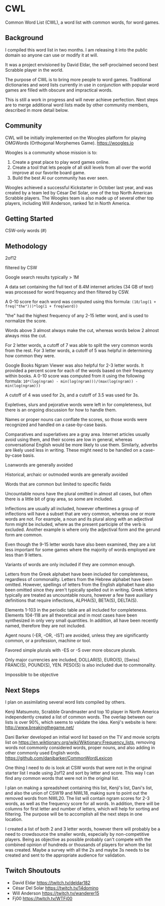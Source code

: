 # CWL

Common Word List (CWL), a word list with common words, for word games.

## Background

I compiled this word list in two months. I am releasing it into the public domain so anyone can use or modify it at will.

It was a project envisioned by David Eldar, the self-proclaimed second best Scrabble player in the world.

The purpose of CWL is to bring more people to word games. Traditional dictionaries and word lists currently in use in conjunction with popular word games are filled with obscure and impractical words. 

This is still a work in progress and will never achieve perfection. Next steps are to merge additional word lists made by other community members, described in more detail below.

## Community

CWL will be initially implemented on the Woogles platform for playing OMGWords (Orthogonal Morphemes Game). https://woogles.io

Woogles is a community whose mission is to:

1. Create a great place to play word games online.
2. Create a tool that lets people of all skill levels from all over the world improve at our favorite board game.
3. Build the best AI our community has ever seen.

Woogles achieved a successful Kickstarter in October last year, and was created by a team led by César Del Solar, one of the top North American Scrabble players. The Woogles team is also made up of several other top players, including Will Anderson, ranked 1st in North America.

## Getting Started

CSW-only words (#)

## Methodology

2of12

filtered by CSW

Google search results typically > 1M

A data set containing the full text of 8.4M internet articles (34 GB of text) was processed for word frequency and then filtered by CSW.

A 0-10 score for each word was computed using this formula: `(10/log(1 + freq("the")))*log(1 + freq(word))`

"the" had the highest frequency of any 2-15 letter word, and is used to normalize the score.

Words above 3 almost always make the cut, whereas words below 2 almost always miss the cut. 

For 2 letter words, a cutoff of 7 was able to split the very common words from the rest.
For 3 letter words, a cutoff of 5 was helpful in determining how common they were.

Google Books Ngram Viewer was also helpful for 2-3 letter words. It provided a percent score for each of the words based on their frequency within books. A 0-10 score was computed from it using the following formula: `10*(log(ngram) - min(log(ngram)))/(max(log(ngram)) - min(log(ngram)))`

A cutoff of 4 was used for 2s, and a cutoff of 3.5 was used for 3s.

Expletives, slurs and pejorative words were left in for completeness, but there is an ongoing discussion for how to handle them.

Names or proper nouns can conflate the scores, so those words were recognized and handled on a case-by-case basis.

Comparatives and superlatives are a gray area. Internet articles usually avoid using them, and their scores are low in general, whereas conversational English would be more likely to use them. Similarly, adverbs are likely used less in writing. These might need to be handled on a case-by-case basis.

Loanwords are generally avoided

Historical, archaic or outmoded words are generally avoided

Words that are common but limited to specific fields

Uncountable nouns have the plural omitted in almost all cases, but often there is a little bit of gray area, so some are included.

Inflections are usually all included, however oftentimes a group of inflections will have a subset that are very common, whereas one or more words are not. For example, a noun and its plural along with an adjectival form might be included, where as the present participle of the verb is excluded. Another example is where only the adjectival form and the gerund form are common.

Even though the 9-15 letter words have also been examined, they are a lot less important for some games where the majority of words employed are less than 9 letters.

Variants of words are only included if they are common enough.

Letters from the Greek alphabet have been included for completeness, regardless of commonality. Letters from the Hebrew alphabet have been omitted. However, spellings of letters from the English alphabet have also been omitted since they aren't typically spelled out in writing. Greek letters typically are treated as uncountable nouns, however a few have auxiliary definitions that require inflections, ALPHA(S), BETA(S), DELTA(S).

Elements 1-103 in the periodic table are all included for completeness. Elements 104-118 are all theoretical and in most cases have been synthesized in only very small quantities. In addition, all have been recently named, therefore they are not included.

Agent nouns (-ER, -OR, -IST) are avoided, unless they are significantly common, or a profession, machine or tool.

Favored simple plurals with -ES or -S over more obscure plurals.

Only major currencies are included, DOLLAR(S), EURO(S), [Swiss] FRANC(S), POUND(S), YEN. PESO(S) is also included due to commonality.

Impossible to be objective

## Next Steps

I plan on assimilating several word lists compiled by others.

Kenji Matsumoto, Scrabble Grandmaster and top 10 player in North America independently created a list of common words. The overlap between our lists is over 90%, which seems to validate the idea. Kenji's website is here: http://www.breakingthegame.net/

Dani Barker developed an initial word list based on the TV and movie scripts list on https://en.wiktionary.org/wiki/Wiktionary:Frequency_lists, removing words not commonly considered words, proper nouns, and also adding in other commonly used English words. https://github.com/danibarker/CommonWordLexicon

One thing I need to do is look at CSW words that were not in the original starter list I made using 2of12 and sort by letter and score. This way I can find any common words that were not in the original list.

I plan on making a spreadsheet containing this list, Kenji's list, Dani's list, and also the union of CSW19 and NWL18, making sure to point out the removed words from NWL20. The list will contain ngram scores for 2-3 words, as well as the frequency score for all words. In addition, there will be columns for first letter and number of letters, which will help for sorting and filtering. The purpose will be to accomplish all the next steps in one location.

I created a list of both 2 and 3 letter words, however there will probably be a need to crowdsource the smaller words, especially by non-competitive players. Being as objective as possible probably can't compete with the combined opinion of hundreds or thousands of players for whom the list was created. Maybe a survey with all the 2s and maybe 3s needs to be created and sent to the appropriate audience for validation.

## Twitch Shoutouts

- David Eldar https://twitch.tv/deldar182
- César Del Solar https://twitch.tv/14domino
- Will Anderson https://twitch.tv/wanderer15
- Fj00 https://twitch.tv/WTFj00
